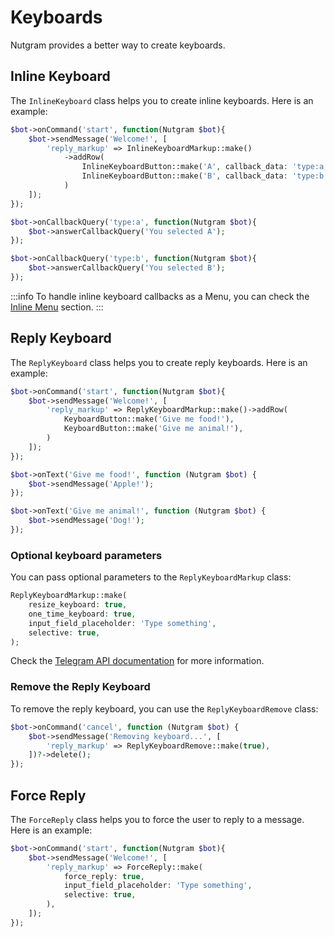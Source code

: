 # Keyboards

Nutgram provides a better way to create keyboards.

## Inline Keyboard

The `InlineKeyboard` class helps you to create inline keyboards.
Here is an example:

```php
$bot->onCommand('start', function(Nutgram $bot){
    $bot->sendMessage('Welcome!', [
        'reply_markup' => InlineKeyboardMarkup::make()
            ->addRow(
                InlineKeyboardButton::make('A', callback_data: 'type:a'), 
                InlineKeyboardButton::make('B', callback_data: 'type:b')
            )
    ]);
});

$bot->onCallbackQuery('type:a', function(Nutgram $bot){
    $bot->answerCallbackQuery('You selected A');
});

$bot->onCallbackQuery('type:b', function(Nutgram $bot){
    $bot->answerCallbackQuery('You selected B');
});
```

:::info
To handle inline keyboard callbacks as a Menu, you can check the [Inline Menu](/docs/usage/inline_menu) section.
:::

## Reply Keyboard

The `ReplyKeyboard` class helps you to create reply keyboards.
Here is an example:

```php
$bot->onCommand('start', function(Nutgram $bot){
    $bot->sendMessage('Welcome!', [
        'reply_markup' => ReplyKeyboardMarkup::make()->addRow(
            KeyboardButton::make('Give me food!'),
            KeyboardButton::make('Give me animal!'),
        )
    ]);
});

$bot->onText('Give me food!', function (Nutgram $bot) {
    $bot->sendMessage('Apple!');
});

$bot->onText('Give me animal!', function (Nutgram $bot) {
    $bot->sendMessage('Dog!');
});
```

### Optional keyboard parameters

You can pass optional parameters to the `ReplyKeyboardMarkup` class:

```php
ReplyKeyboardMarkup::make(
    resize_keyboard: true,
    one_time_keyboard: true,
    input_field_placeholder: 'Type something',
    selective: true,
);
```

Check the [Telegram API documentation](https://core.telegram.org/bots/api#replykeyboardmarkup) for more information.

### Remove the Reply Keyboard

To remove the reply keyboard, you can use the `ReplyKeyboardRemove` class:

```php
$bot->onCommand('cancel', function (Nutgram $bot) {
    $bot->sendMessage('Removing keyboard...', [
        'reply_markup' => ReplyKeyboardRemove::make(true),
    ])?->delete();
});
```

## Force Reply

The `ForceReply` class helps you to force the user to reply to a message.
Here is an example:

```php
$bot->onCommand('start', function(Nutgram $bot){
    $bot->sendMessage('Welcome!', [
        'reply_markup' => ForceReply::make(
            force_reply: true,
            input_field_placeholder: 'Type something',
            selective: true,
        ),
    ]);
});
```